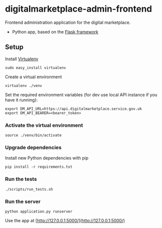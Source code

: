 # digitalmarketplace-admin-frontend

Frontend administration application for the digital marketplace.

- Python app, based on the [Flask framework](http://flask.pocoo.org/)

## Setup

Install [Virtualenv](https://virtualenv.pypa.io/en/latest/)

```
sudo easy_install virtualenv
```

Create a virtual environment
 
 ```
 virtualenv ./venv
 ```

Set the required environment variables (for dev use local API instance if you 
have it running):
```
export DM_API_URL=https://api.digitalmarketplace.service.gov.uk
export DM_API_BEARER=<bearer_token>
```

### Activate the virtual environment

```
source ./venv/bin/activate
```

### Upgrade dependencies

Install new Python dependencies with pip

```pip install -r requirements.txt```


### Run the tests

```
./scripts/run_tests.sh
```


### Run the server

```
python application.py runserver
```

Use the app at [http://127.0.0.1:5000/](http://127.0.0.1:5000/)
